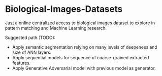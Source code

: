 # Biological-Images-Datasets
Just a online centralized access to biological images dataset to explore in pattern matching and Machine Learning research.

Suggested path (TODO):
- Apply semantic segmentation relying on many levels of deepeness and size of ANN layers.
- Apply sequential models for sequence of coarse-grained extracted features.
- Apply Generative Adversarial model with previous model as generator.
